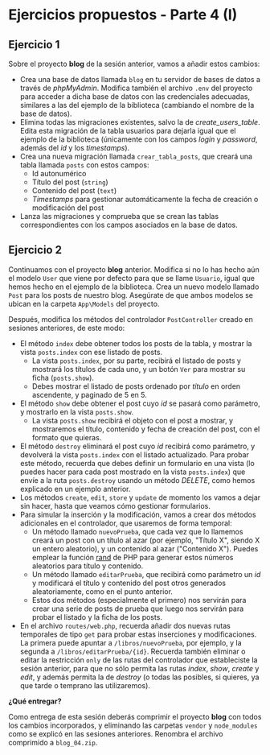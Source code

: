 # Ejercicios propuestos - Parte 4 (I)

## Ejercicio 1

Sobre el proyecto **blog** de la sesión anterior, vamos a añadir estos cambios:

* Crea una base de datos llamada `blog` en tu servidor de bases de datos a través de *phpMyAdmin*. Modifica también el archivo `.env` del proyecto para acceder a dicha base de datos con las credenciales adecuadas, similares a las del ejemplo de la biblioteca (cambiando el nombre de la base de datos).
* Elimina todas las migraciones existentes, salvo la de *create_users_table*. Edita esta migración de la tabla usuarios para dejarla igual que el ejemplo de la biblioteca (únicamente con los campos *login* y *password*, además del *id* y los *timestamps*).
* Crea una nueva migración llamada `crear_tabla_posts`, que creará una tabla llamada `posts` con estos campos:
  * Id autonumérico
  * Título del post (`string`)
  * Contenido del post (`text`)
  * *Timestamps* para gestionar automáticamente la fecha de creación o modificación del post
* Lanza las migraciones y comprueba que se crean las tablas correspondientes con los campos asociados en la base de datos.

## Ejercicio 2

Continuamos con el proyecto **blog** anterior. Modifica si no lo has hecho aún el modelo `User` que viene por defecto para que se llame `Usuario`, igual que hemos hecho en el ejemplo de la biblioteca. Crea un nuevo modelo llamado `Post` para los posts de nuestro blog. Asegúrate de que ambos modelos se ubican en la carpeta `App\Models` del proyecto. 

Después, modifica los métodos del controlador `PostController` creado en sesiones anteriores, de este modo:

* El método `index` debe obtener todos los posts de la tabla, y mostrar la vista `posts.index` con ese listado de posts.
    * La vista `posts.index`, por su parte, recibirá el listado de posts y mostrará los títulos de cada uno, y un botón `Ver` para mostrar su ficha (`posts.show`).
    * Debes mostrar el listado de posts ordenado por *título* en orden ascendente, y paginado de 5 en 5. 
* El método `show` debe obtener el post cuyo *id* se pasará como parámetro, y mostrarlo en la vista `posts.show`.
    * La vista `posts.show` recibirá el objeto con el post a mostrar, y mostraremos el título, contenido y fecha de creación del post, con el formato que quieras.
* El método `destroy` eliminará el post cuyo *id* recibirá como parámetro, y devolverá la vista `posts.index` con el listado actualizado. Para probar este método, recuerda que debes definir un formulario en una vista (lo puedes hacer para cada post mostrado en la vista `posts.index`) que envíe a la ruta `posts.destroy` usando un método *DELETE*, como hemos explicado en un ejemplo anterior.
* Los métodos `create`, `edit`, `store` y `update` de momento los vamos a dejar sin hacer, hasta que veamos cómo gestionar formularios. 
* Para simular la inserción y la modificación, vamos a crear dos métodos adicionales en el controlador, que usaremos de forma temporal:
    * Un método llamado `nuevoPrueba`, que cada vez que lo llamemos creará un post con un título al azar (por ejemplo, "Título X", siendo X un entero aleatorio), y un contenido al azar ("Contenido X"). Puedes emplear la función [rand](https://www.php.net/manual/es/function.rand.php) de  PHP para generar estos números aleatorios para título y contenido.
    * Un método llamado `editarPrueba`, que recibirá como parámetro un *id* y modificará el título y contenido del post otros generados aleatoriamente, como en el punto anterior.
    * Estos dos métodos (especialmente el primero) nos servirán para crear una serie de posts de prueba que luego nos servirán para probar el listado y la ficha de los posts.
* En el archivo `routes/web.php`, recuerda añadir dos nuevas rutas temporales de tipo `get` para probar estas inserciones y modificaciones. La primera puede apuntar a `/libros/nuevoPrueba`, por ejemplo, y la segunda a `/libros/editarPrueba/{id}`. Recuerda también eliminar o editar la restricción `only` de las rutas del controlador que estableciste la sesión anterior, para que no sólo permita las rutas *index*, *show*, *create* y *edit*, y además permita la de *destroy* (o todas las posibles, si quieres, ya que tarde o temprano las utilizaremos).

**¿Qué entregar?**

Como entrega de esta sesión deberás comprimir el proyecto **blog** con todos los cambios incorporados, y eliminando las carpetas `vendor` y `node_modules` como se explicó en las sesiones anteriores. Renombra el archivo comprimido a `blog_04.zip`.